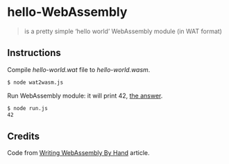# hello-WebAssembly

> is a pretty simple ‘hello world’ WebAssembly module (in WAT format)

## Instructions

Compile *hello-world.wat* file to *hello-world.wasm*.

```bash
$ node wat2wasm.js
```

Run WebAssembly module: it will print 42, [the answer](https://www.youtube.com/watch?v=aboZctrHfK8).

```bash
$ node run.js
42
```

## Credits

Code from [Writing WebAssembly By Hand](http://blog.scottlogic.com/2018/04/26/webassembly-by-hand.html) article.

